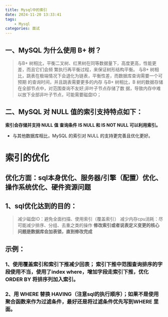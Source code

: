 ```yaml
---
title: Mysql中的索引
date: 2024-11-20 13:33:41
tags:
	- Mysql
categories: 面试
---
```


## 一、MySQL 为什么使用 B+ 树？
>与B+ 树相比，平衡二叉树、红黑树在同等数据量下，高度更高，性能更差，而且它们会频
繁执行再平衡过程，来保证树形结构平衡。
>与B+ 树相比，跳表在极端情况下会退化为链表，平衡性差，而数据库查询需要一个可预期
的查询时间，并且跳表需要更多的内存
>与B+ 树相比，B 树的数据存储在全部节点中，对范围查询不友好;非叶子节点存储了数
据，导致内存中难以放下全部非叶子节点，可能需要磁盘IO；


## 二、MySQL 对 NULL 值的索引支持特点如下：

**索引会存储并支持 NULL 值** 
**查询条件 IS NULL 和 IS NOT NULL 可以利用索引。** 
+ 与其他数据库相比，MySQL 的索引对 NULL 的支持更完善且优化更好。

# 索引的优化
## 优化方面：sql本身优化、服务器/引擎（配置）优化、操作系统优化、硬件资源问题
## 1、sql优化达到的目的：
> 减少磁盘IO：避免全面扫描、使用索引（覆盖索引）
> 减少内存cpu消耗：尽可能减少排序、分组、去重之类的操作
**修改索引或者说表定义变更的核心问题是数据库会加表锁，直到修改完成**
## 示例：
### 1、使用覆盖索引和索引下推减少回表； 索引下推中范围查询排序的字段使用不当，使用了index where，增加字段走索引下推，优化 ORDER BY 将排序列加入索引。
### 2、用 WHERE 替换 HAVING（注意sql的执行顺序）；如果不是使用聚合函数来作为过滤条件，最好还是将过滤条件优先写到WHERE 里面。